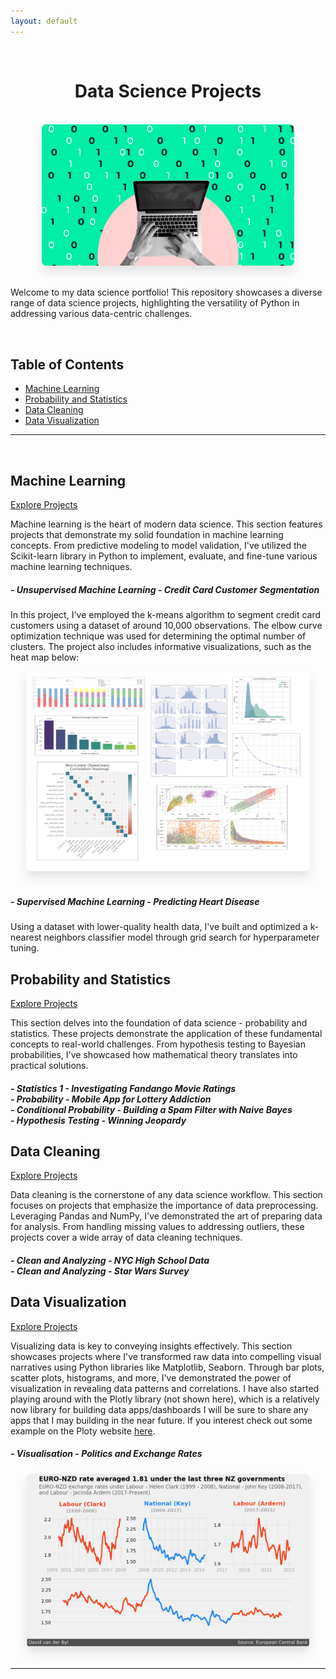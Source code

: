 ```yaml
---
layout: default
---
```

<br>

<h1 style="text-align: center;">Data Science Projects</h1>

<br>

<div align="center">
  <img src="images/Data-Science.gif?raw=true" alt="Data Science Projects" style="max-width: 80%; box-shadow: 0px 10px 16px rgba(0, 0, 0, 0.1); border-radius: 7px;">
</div>

<br>

Welcome to my data science portfolio! This repository showcases a diverse range of data science projects, highlighting the versatility of Python in addressing various data-centric challenges.

<br>

## Table of Contents

- [Machine Learning](#machine-learning)
- [Probability and Statistics](#probability-and-statistics)
- [Data Cleaning](#data-cleaning)
- [Data Visualization](#data-visualization)

---
<br>

## Machine Learning

[Explore Projects](https://github.com/David-vanderByl/Data-Science-Projects/tree/main/Machine%20Learning)

Machine learning is the heart of modern data science. This section features projects that demonstrate my solid foundation in machine learning concepts. From predictive modeling to model validation, I've utilized the Scikit-learn library in Python to implement, evaluate, and fine-tune various machine learning techniques.


<h5> 
- Unsupervised Machine Learning - Credit Card Customer Segmentation
</h5>

In this project, I've employed the k-means algorithm to segment credit card customers using a dataset of around 10,000 observations. The elbow curve optimization technique was used for determining the optimal number of clusters. The project also includes informative visualizations, such as the heat map below:

<div align="center">
  <img src="images/plot_collage_1.png?raw=true" alt="Credit Card Customer Segmentation" style="max-width: 90%; box-shadow: 0px 10px 16px rgba(0, 0, 0, 0.1); border-radius: 7px;">
</div>

<br>

<h5> 
- Supervised Machine Learning - Predicting Heart Disease
</h5>

Using a dataset with lower-quality health data, I've built and optimized a k-nearest neighbors classifier model through grid search for hyperparameter tuning.



## Probability and Statistics

[Explore Projects](https://github.com/David-vanderByl/Data-Science-Projects/tree/main/Probability%20and%20Statistics)

This section delves into the foundation of data science - probability and statistics. These projects demonstrate the application of these fundamental concepts to real-world challenges. From hypothesis testing to Bayesian probabilities, I've showcased how mathematical theory translates into practical solutions.

<h5>
- Statistics 1 - Investigating Fandango Movie Ratings<br>
- Probability - Mobile App for Lottery Addiction<br>
- Conditional Probability - Building a Spam Filter with Naive Bayes<br>
- Hypothesis Testing - Winning Jeopardy<br>
</h5>


## Data Cleaning

[Explore Projects](https://github.com/David-vanderByl/Data-Science-Projects/tree/main/Data%20Cleaning)

Data cleaning is the cornerstone of any data science workflow. This section focuses on projects that emphasize the importance of data preprocessing. Leveraging Pandas and NumPy, I've demonstrated the art of preparing data for analysis. From handling missing values to addressing outliers, these projects cover a wide array of data cleaning techniques.

<h5>
- Clean and Analyzing - NYC High School Data<br>
- Clean and Analyzing - Star Wars Survey<br>
</h5>

## Data Visualization

[Explore Projects](https://github.com/David-vanderByl/Data-Science-Projects/tree/main/Data%20Visualization)

Visualizing data is key to conveying insights effectively. This section showcases projects where I've transformed raw data into compelling visual narratives using Python libraries like Matplotlib, Seaborn. Through bar plots, scatter plots, histograms, and more, I've demonstrated the power of visualization in revealing data patterns and correlations. I have also started playing around with the Plotly library (not shown here), which is a relatively now library for building data apps/dashboards I will be sure to share any apps that I may building in the near future. If you interest check out some example on the Ploty website [here](https://plotly.com/examples/).

<h5>
- Visualisation - Politics and Exchange Rates
</h5>


<div align="center">
  <img src="images/data_vis_1.png?raw=true" alt="Data Visualization" style="max-width: 90%; box-shadow: 0px 10px 16px rgba(0, 0, 0, 0.1); border-radius: 7px;">
</div>
<br>

---

